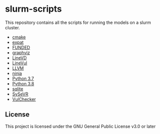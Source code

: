 # slurm-scripts


This repository contains all the scripts for running the models on a slurm cluster.

- [cmake](./cmake)
- [expat](./expat)
- [FUNDED](./funded)
- [graphviz](./graphviz)
- [LineVD](./linevd)
- [LineVul](./linevul)
- [LLVM](./llvm)
- [ninja](./ninja)
- [Python 3.7](./python3.7)
- [Python 3.8](./python3.8)
- [sqlite](./sqlite)
- [SySeVR](./sysevr)
- [VulChecker](./vulchecker)

## License

This project is licensed under the GNU General Public License v3.0 or later
